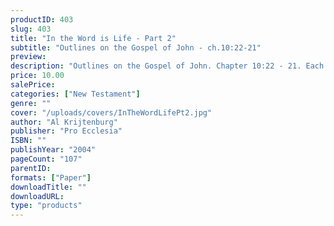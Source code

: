 ```yaml
---
productID: 403
slug: 403
title: "In the Word is Life - Part 2"
subtitle: "Outlines on the Gospel of John - ch.10:22-21"
preview: 
description: "Outlines on the Gospel of John. Chapter 10:22 - 21. Each outline includes discussion questions. Published by Pro Ecclesia Publishers."
price: 10.00
salePrice: 
categories: ["New Testament"]
genre: ""
cover: "/uploads/covers/InTheWordLifePt2.jpg"
author: "Al Krijtenburg"
publisher: "Pro Ecclesia"
ISBN: ""
publishYear: "2004"
pageCount: "107"
parentID: 
formats: ["Paper"]
downloadTitle: ""
downloadURL: 
type: "products"
---
```


